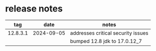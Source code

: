 # release notes

| tag | date | notes |
|----------|----------|----------|
| 12.8.3.1 | 2024-09-05 | addresses critical security issues |
|          |            | bumped 12.8 jdk to 17.0.12_7 |
